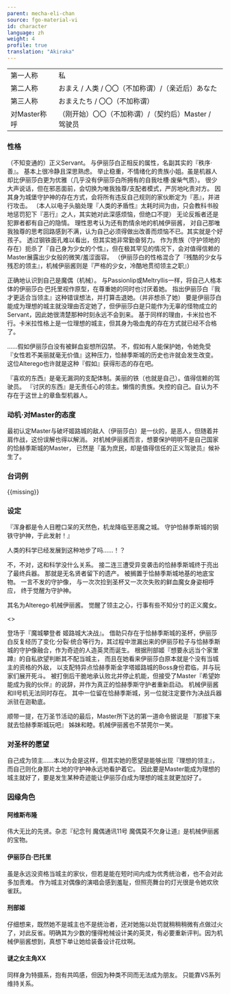 ```yaml
---
parent: mecha-eli-chan
source: fgo-material-vi
id: character
language: zh
weight: 4
profile: true
translation: "Akiraka"
---
```


<table>
  <tr><td>第一人称</td><td>私</td></tr>
  <tr><td>第二人称</td><td>おまえ / 人类 / 〇〇（不加称谓）/（亲近后）あなた</td></tr>
  <tr><td>第三人称</td><td>おまえたち / 〇〇（不加称谓）</td></tr>
  <tr><td>对Master称呼</td><td>（刚开始）〇〇（不加称谓）/（契约后）Master / 驾驶员</td></tr>
</table>

### 性格

（不知变通的）正义Servant。
与伊丽莎白正相反的属性，名副其实的『秩序·善』。
基本上很冷静且深思熟虑。
举止稳重，不情绪化的贵族小姐。虽是机器人却比伊丽莎白更为优雅（几乎没有伊丽莎白所拥有的自我吐槽·废柴气质）。
很少大声说话，但在邪恶面前，会切换为唯我独尊/支配者模式，严厉地叱责对方。
因其身为城堡守护神的存在方式，会将所有违反自己规则的家伙断定为『恶』，并进行攻击。
（本人以电子头脑处理『人类的矛盾性』太耗时间为由，只会教科书般地惩罚犯下『恶行』之人，其实她对此深感烦恼，但绝口不提）
无论反叛者还是犯罪者都有自己的隐情。
理性思考认为还有酌情余地的机械伊丽酱，
对自己那唯我独尊的思考回路感到不满，认为自己必须得做出改善而烦恼不已。其实就是个好孩子。
透过钢铁面孔难以看出，但其实她非常勤奋努力。
作为贵族（守护领地的存在）扼杀了『自己身为少女的个性』，但在极其罕见的情况下，会对值得信赖的Master展露出少女般的微笑/羞涩面容。
（伊丽莎白的性格混合了『残酷的少女与残忍的领主』，机械伊丽酱则是『严格的少女，冷酷地贯彻领主之职』）

正确地认识到自己是魔偶（机械）。
与Passionlip或Meltryllis一样，将自己人格本体的伊丽莎白·巴托里视作原型，在尊重她的同时也讨厌着她。
指出伊丽莎白『我才更适合当领主』这种错误想法，并打算击退她。（并非想杀了她）
要是伊丽莎白能成为理想的城主就没理由否定她了，但伊丽莎白是只能作为无辜的怪物成立的Servant，因此她很清楚那种时刻永远不会到来。
基于同样的理由，卡米拉也不行。卡米拉性格上是一位理想的城主，但其身为吸血鬼的存在方式就已经不合格了。

……假如伊丽莎白没有被鲜血妄想所囚禁。
不，假如有人能保护她，令她免受『女性若不美丽就毫无价值』这种压力，恰赫季斯城的历史也许就会发生改变。
这位Alterego也许就是这种『假如』获得形态的存在吧。

『喜欢的东西』是毫无漏洞的支配体制。美丽的铁（也就是自己）。值得信赖的驾驶员。
『讨厌的东西』是无责任心的领主。懒惰的贵族。失控的自己。自认为不存在于这世上的章鱼型机器人。

### 动机·对Master的态度

最初认定Master与破坏姬路城的敌人（伊丽莎白）是一伙的，是恶人，但随着并肩作战，这份误解也得以解消。
对机械伊丽酱而言，想要保护明明不是自己国家的恰赫季斯城的Master，
已然是『虽为庶民，却是值得信任的正义驾驶员』候补生了。

### 台词例

{{missing}}

### 设定

『浑身都是令人目瞪口呆的天然色，机龙降临至恶魔之城。
守护恰赫季斯城的钢铁守护神，于此发射！』

人类的科学已经发展到这种地步了吗……！？

不，不对，这和科学没什么关系。
接二连三遭受异变袭击的恰赫季斯城终于亮出了最终兵器。
那就是无名贤者留下的遗产。
被搁置于恰赫季斯城地基的地底宝物。
一言不发的守护像，
与一次次捡到圣杯又一次次失败的鲜血魔女身姿相呼应，
终于觉醒为守护神。

其名为Alterego·机械伊丽酱。
觉醒了领主之心，行事有些不知分寸的正义魔女。

<>

登场于『魔城攀登者 姬路城大决战』。
借助只存在于恰赫季斯城的圣杯，伊丽莎白反复经历了变化·分裂·统合等行为，其过程中泄漏出来的伊丽莎粒子与恰赫季斯城的守护像融合，作为奇迹的人造英灵而诞生。
根据刑部姬『想要永远当个家里蹲』的自私欲望判断其不配当城主，
而且在她看来伊丽莎白原本就是个没有当城主的资格的外敌，
以支配特异点恰赫季斯金字塔姬路城的Boss身份君临，并与玩家们展开死斗。
被打倒后干脆地承认败北并停止机能，但接受了Master『希望妳能成为我的伙伴』的说辞，并作为真正的恰赫季斯守护者重新启动。
机械伊丽酱和II号机无法同时存在。
其中一位留在恰赫季斯城，另一位就注定要作为决战兵器派驻在迦勒底。

顺带一提，在万圣节活动的最后，Master所下达的第一道命令据说是
『那接下来就去恰赫季斯城玩吧』
姊妹和睦。机械伊丽酱也不禁莞尔一笑。

### 对圣杯的愿望

自己成为领主……本以为会是这样，但其实她的愿望是能够出现『理想的领主』，而自己则化身那片土地的守护神永远地看护着它。
因此要是Master能成为理想的城主就好了，要是发生某种奇迹能让伊丽莎白成为理想的城主就更加好了。

### 因缘角色

#### 阿维斯布隆

伟大无比的先贤。杂志『纪念刊  魔偶通讯11号  魔偶莫不欠身让道』是机械伊丽酱的宝物。

#### 伊丽莎白·巴托里

虽是永远没资格当城主的家伙，但若是能在短时间内成为优秀统治者，也不会对此多加责难。
作为城主对偶像的演唱会感到羞耻，但照亮舞台的灯光很是令她欢欣雀跃。

#### 刑部姬

仔细想来，既然她不是城主也不是统治者，还对她施以处罚就稍稍稍微有点做过火了，对此反省。明确其为少数的懂得枪械设计美的英灵，有必要重新评判。因为机械伊丽酱想到，真想下单让她给装备设计花纹啊。

#### 谜之女主角XX

同样身为特摄系，抱有共鸣感，但因为种类不同而无法成为朋友。
只能靠VS系列维持关系。
